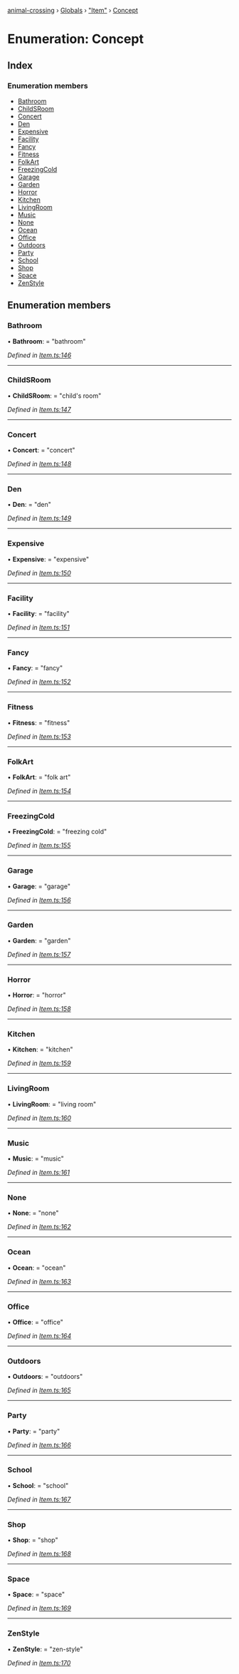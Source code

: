 [animal-crossing](../README.md) › [Globals](../globals.md) › ["Item"](../modules/_item_.md) › [Concept](_item_.concept.md)

# Enumeration: Concept

## Index

### Enumeration members

* [Bathroom](_item_.concept.md#bathroom)
* [ChildSRoom](_item_.concept.md#childsroom)
* [Concert](_item_.concept.md#concert)
* [Den](_item_.concept.md#den)
* [Expensive](_item_.concept.md#expensive)
* [Facility](_item_.concept.md#facility)
* [Fancy](_item_.concept.md#fancy)
* [Fitness](_item_.concept.md#fitness)
* [FolkArt](_item_.concept.md#folkart)
* [FreezingCold](_item_.concept.md#freezingcold)
* [Garage](_item_.concept.md#garage)
* [Garden](_item_.concept.md#garden)
* [Horror](_item_.concept.md#horror)
* [Kitchen](_item_.concept.md#kitchen)
* [LivingRoom](_item_.concept.md#livingroom)
* [Music](_item_.concept.md#music)
* [None](_item_.concept.md#none)
* [Ocean](_item_.concept.md#ocean)
* [Office](_item_.concept.md#office)
* [Outdoors](_item_.concept.md#outdoors)
* [Party](_item_.concept.md#party)
* [School](_item_.concept.md#school)
* [Shop](_item_.concept.md#shop)
* [Space](_item_.concept.md#space)
* [ZenStyle](_item_.concept.md#zenstyle)

## Enumeration members

###  Bathroom

• **Bathroom**: = "bathroom"

*Defined in [Item.ts:146](https://github.com/Norviah/animal-crossing/blob/fc7c924/module/types/Item.ts#L146)*

___

###  ChildSRoom

• **ChildSRoom**: = "child's room"

*Defined in [Item.ts:147](https://github.com/Norviah/animal-crossing/blob/fc7c924/module/types/Item.ts#L147)*

___

###  Concert

• **Concert**: = "concert"

*Defined in [Item.ts:148](https://github.com/Norviah/animal-crossing/blob/fc7c924/module/types/Item.ts#L148)*

___

###  Den

• **Den**: = "den"

*Defined in [Item.ts:149](https://github.com/Norviah/animal-crossing/blob/fc7c924/module/types/Item.ts#L149)*

___

###  Expensive

• **Expensive**: = "expensive"

*Defined in [Item.ts:150](https://github.com/Norviah/animal-crossing/blob/fc7c924/module/types/Item.ts#L150)*

___

###  Facility

• **Facility**: = "facility"

*Defined in [Item.ts:151](https://github.com/Norviah/animal-crossing/blob/fc7c924/module/types/Item.ts#L151)*

___

###  Fancy

• **Fancy**: = "fancy"

*Defined in [Item.ts:152](https://github.com/Norviah/animal-crossing/blob/fc7c924/module/types/Item.ts#L152)*

___

###  Fitness

• **Fitness**: = "fitness"

*Defined in [Item.ts:153](https://github.com/Norviah/animal-crossing/blob/fc7c924/module/types/Item.ts#L153)*

___

###  FolkArt

• **FolkArt**: = "folk art"

*Defined in [Item.ts:154](https://github.com/Norviah/animal-crossing/blob/fc7c924/module/types/Item.ts#L154)*

___

###  FreezingCold

• **FreezingCold**: = "freezing cold"

*Defined in [Item.ts:155](https://github.com/Norviah/animal-crossing/blob/fc7c924/module/types/Item.ts#L155)*

___

###  Garage

• **Garage**: = "garage"

*Defined in [Item.ts:156](https://github.com/Norviah/animal-crossing/blob/fc7c924/module/types/Item.ts#L156)*

___

###  Garden

• **Garden**: = "garden"

*Defined in [Item.ts:157](https://github.com/Norviah/animal-crossing/blob/fc7c924/module/types/Item.ts#L157)*

___

###  Horror

• **Horror**: = "horror"

*Defined in [Item.ts:158](https://github.com/Norviah/animal-crossing/blob/fc7c924/module/types/Item.ts#L158)*

___

###  Kitchen

• **Kitchen**: = "kitchen"

*Defined in [Item.ts:159](https://github.com/Norviah/animal-crossing/blob/fc7c924/module/types/Item.ts#L159)*

___

###  LivingRoom

• **LivingRoom**: = "living room"

*Defined in [Item.ts:160](https://github.com/Norviah/animal-crossing/blob/fc7c924/module/types/Item.ts#L160)*

___

###  Music

• **Music**: = "music"

*Defined in [Item.ts:161](https://github.com/Norviah/animal-crossing/blob/fc7c924/module/types/Item.ts#L161)*

___

###  None

• **None**: = "none"

*Defined in [Item.ts:162](https://github.com/Norviah/animal-crossing/blob/fc7c924/module/types/Item.ts#L162)*

___

###  Ocean

• **Ocean**: = "ocean"

*Defined in [Item.ts:163](https://github.com/Norviah/animal-crossing/blob/fc7c924/module/types/Item.ts#L163)*

___

###  Office

• **Office**: = "office"

*Defined in [Item.ts:164](https://github.com/Norviah/animal-crossing/blob/fc7c924/module/types/Item.ts#L164)*

___

###  Outdoors

• **Outdoors**: = "outdoors"

*Defined in [Item.ts:165](https://github.com/Norviah/animal-crossing/blob/fc7c924/module/types/Item.ts#L165)*

___

###  Party

• **Party**: = "party"

*Defined in [Item.ts:166](https://github.com/Norviah/animal-crossing/blob/fc7c924/module/types/Item.ts#L166)*

___

###  School

• **School**: = "school"

*Defined in [Item.ts:167](https://github.com/Norviah/animal-crossing/blob/fc7c924/module/types/Item.ts#L167)*

___

###  Shop

• **Shop**: = "shop"

*Defined in [Item.ts:168](https://github.com/Norviah/animal-crossing/blob/fc7c924/module/types/Item.ts#L168)*

___

###  Space

• **Space**: = "space"

*Defined in [Item.ts:169](https://github.com/Norviah/animal-crossing/blob/fc7c924/module/types/Item.ts#L169)*

___

###  ZenStyle

• **ZenStyle**: = "zen-style"

*Defined in [Item.ts:170](https://github.com/Norviah/animal-crossing/blob/fc7c924/module/types/Item.ts#L170)*
